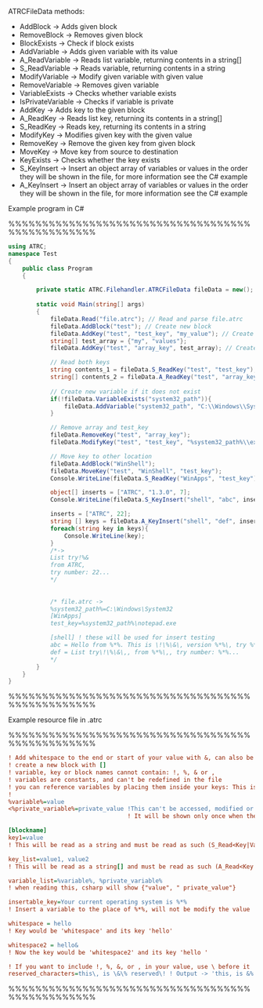 ATRCFileData methods:

 - AddBlock          -> Adds given block
 - RemoveBlock       -> Removes given block
 - BlockExists       -> Check if block exists
 - AddVariable       -> Adds given variable with its value
 - A_ReadVariable    -> Reads list variable, returning contents in a string[]
 - S_ReadVariable    -> Reads variable, returning contents in a string
 - ModifyVariable    -> Modify given variable with given value
 - RemoveVariable    -> Removes given variable
 - VariableExists    -> Checks whether variable exists
 - IsPrivateVariable -> Checks if variable is private
 - AddKey            -> Adds key to the given block
 - A_ReadKey         -> Reads list key, returning its contents in a string[]
 - S_ReadKey         -> Reads key, returning its contents in a string
 - ModifyKey         -> Modifies given key with the given value
 - RemoveKey         -> Remove the given key from given block
 - MoveKey           -> Move key from source to destination
 - KeyExists         -> Checks whether the key exists
 - S_KeyInsert       -> Insert an object array of variables or values in the order they will be shown in the file, for more information see the C# example 
 - A_KeyInsert       -> Insert an object array of variables or values in the order they will be shown in the file, for more information see the C# example 

Example program in C#

%%%%%%%%%%%%%%%%%%%%%%%%%%%%%%%%%%%%%%%%%%%%%%%%%

```csharp
using ATRC;
namespace Test
{
    public class Program
    {

        private static ATRC.Filehandler.ATRCFileData fileData = new(); // This will contain the file data
        
        static void Main(string[] args)
        {
            fileData.Read("file.atrc"); // Read and parse file.atrc
            fileData.AddBlock("test"); // Create new block
            fileData.AddKey("test", "test_key", "my_value"); // Create new key to test-block with my_value as its value
            string[] test_array = {"my", "values"};
            fileData.AddKey("test", "array_key", test_array); // Create new array key

            // Read both keys
            string contents_1 = fileData.S_ReadKey("test", "test_key"); // Read string key
            string[] contents_2 = fileData.A_ReadKey("test", "array_key"); // Read array key
    
            // Create new variable if it does not exist
            if(!fileData.VariableExists("system32_path")){
                fileData.AddVariable("system32_path", "C:\\Windows\\System32");
            }

            // Remove array and test_key
            fileData.RemoveKey("test", "array_key");
            fileData.ModifyKey("test", "test_key", "%system32_path%\\explorer.exe");

            // Move key to other location
            fileData.AddBlock("WinShell");
            fileData.MoveKey("test", "WinShell", "test_key");
            Console.WriteLine(fileData.S_ReadKey("WinApps", "test_key")); // -> C:\Windows\System32\notepad.exe

            object[] inserts = ["ATRC", "1.3.0", 7];
            Console.WriteLine(fileData.S_KeyInsert("shell", "abc", inserts)); // -> Hello from ATRC. This is version 1.3.0, try 7!

            inserts = ["ATRC", 22];
            string [] keys = fileData.A_KeyInsert("shell", "def", inserts);
            foreach(string key in keys){
                Console.WriteLine(key);
            } 
            /*->
            List try!%&
            from ATRC,
            try number: 22...
            */
            
            
            /* file.atrc ->
            %system32_path%=C:\Windows\System32
            [WinApps]
            test_key=%system32_path%\notepad.exe

            [shell] ! these will be used for insert testing
            abc = Hello from %*%. This is \!\%\&\, version %*%\, try %*%\!
            def = List try\!\%\&\,, from %*%\,, try number: %*%...
            */
        }
    }
}
```

%%%%%%%%%%%%%%%%%%%%%%%%%%%%%%%%%%%%%%%%%%%%%%%%%

Example resource file in .atrc

%%%%%%%%%%%%%%%%%%%%%%%%%%%%%%%%%%%%%%%%%%%%%%%%%

```ini
! Add whitespace to the end or start of your value with &, can also be used to add whitespace anywhere. Everything is case-sensitive
! create a new block with []
! variable, key or block names cannot contain: !, %, & or ,
! variables are constants, and can't be redefined in the file
! you can reference variables by placing them inside your keys: This is a %variable_name% reference,
!  
%variable%=value
<%private_variable%=private_value !This can't be accessed, modified or read outside the file. 
                                  ! It will be shown only once when the file is parsed, you must edit these variables through the file

[blockname]
key1=value 
! This will be read as a string and must be read as such (S_Read<Key|Variable>)

key_list=value1, value2 
! This will be read as a string[] and must be read as such (A_Read<Key|Variable>)

variable_list=%variable%, %private_variable% 
! when reading this, csharp will show {"value", " private_value"}

insertable_key=Your current operating system is %*% 
! Insert a variable to the place of %*%, will not be modify the value

whitespace = hello 
! Key would be 'whitespace' and its key 'hello' 

whitespace2 = hello&
! Now the key would be 'whitespace2' and its key 'hello '

! If you want to include !, %, &, or , in your value, use \ before it
reserved_characters=this\, is \&\% reserved\! ! Output -> 'this, is &% reserved!'
```

%%%%%%%%%%%%%%%%%%%%%%%%%%%%%%%%%%%%%%%%%%%%%%%%%